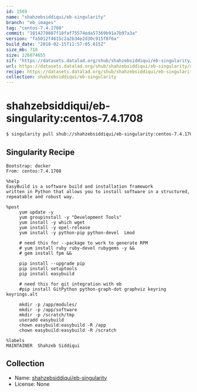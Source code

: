 ```yaml
---
id: 1569
name: "shahzebsiddiqui/eb-singularity"
branch: "eb_images"
tag: "centos-7.4.1708"
commit: "1014270887f18faf75574eda57369b91a7b97a3a"
version: "fa5012f4615c2a2b34e2d30c915f8f6a"
build_date: "2018-02-15T11:57:05.815Z"
size_mb: 718
size: 226074655
sif: "https://datasets.datalad.org/shub/shahzebsiddiqui/eb-singularity/centos-7.4.1708/2018-02-15-10142708-fa5012f4/fa5012f4615c2a2b34e2d30c915f8f6a.simg"
url: https://datasets.datalad.org/shub/shahzebsiddiqui/eb-singularity/centos-7.4.1708/2018-02-15-10142708-fa5012f4/
recipe: https://datasets.datalad.org/shub/shahzebsiddiqui/eb-singularity/centos-7.4.1708/2018-02-15-10142708-fa5012f4/Singularity
collection: shahzebsiddiqui/eb-singularity
---
```


# shahzebsiddiqui/eb-singularity:centos-7.4.1708

```bash
$ singularity pull shub://shahzebsiddiqui/eb-singularity:centos-7.4.1708
```

## Singularity Recipe

```singularity
Bootstrap: docker
From: centos:7.4.1708

%help
EasyBuild is a software build and installation framework
written in Python that allows you to install software in a structured,
repeatable and robust way.

%post
     yum update -y
     yum groupinstall -y "Development Tools"
     yum install -y which wget
     yum install -y epel-release
     yum install -y python-pip python-devel  Lmod

     # need this for --package to work to generate RPM
     # yum install ruby ruby-devel rubygems -y &&
     # gem install fpm &&

     pip install --upgrade pip
     pip install setuptools
     pip install easybuild

     # need this for git integration with eb
     #pip install GitPython python-graph-dot graphviz keyring keyrings.alt

     mkdir -p /app/modules/
     mkdir -p /app/software
     mkdir -p /scratch/tmp
     useradd easybuild
     chown easybuild:easybuild -R /app
     chown easybuild:easybuild -R /scratch

%labels
MAINTAINER  Shahzeb Siddiqui
```

## Collection

 - Name: [shahzebsiddiqui/eb-singularity](https://github.com/shahzebsiddiqui/eb-singularity)
 - License: None

